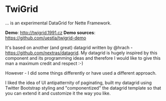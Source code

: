 TwiGrid
=======

... is an experimental DataGrid for Nette Framework.

**Demo**: http://twigrid.1991.cz
**Demo sources**: https://github.com/uestla/twigrid-demo

It's based on another (and great) datagrid written by @hrach - https://github.com/nextras/datagrid. My datagrid is hugely inspired by this component and its programming ideas and therefore I would like to give this man a maximum credit and respect :-)

However - I did some things differently or have used a different approach.

I liked the idea of UI antipatternity of paginating, built my datagrid using Twitter Bootstrap styling and "componentized" the datagrid template so that you can extend it and customize it the way you like.
